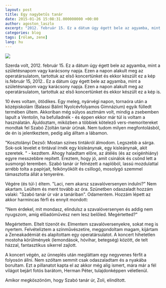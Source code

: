 ```yaml
---
layout: post
title: Egy nagybetűs tanár
date: 2015-01-26 15:08:31.000000000 +00:00
author: agoston_laszlo
excerpt: "2012. február 15. Ez a dátum úgy égett bele az agyamba, mint a születésnapom vagy karácsony napja. Ezen a napon alakult meg az operatársulatom, tartottuk az első koncertünket és ekkor készült ez a kép is."
categories: blog
tags: [rólam, zene]
lang: hu
---
```


![](http://www.moltopera.hu/tar/SzaboZoltan3.jpg)

Szerda volt, 2012. február 15. Ez a dátum úgy égett bele az agyamba, mint a születésnapom vagy karácsony napja. Ezen a napon alakult meg az operatársulatom, tartottuk az első koncertünket és ekkor készült ez a kép is.február 15, 2012.. Ez a dátum úgy égett bele az agyamba, mint a születésnapom vagy karácsony napja. Ezen a napon alakult meg az operatársulatom, tartottuk az első koncertünket és ekkor készült ez a kép is.

10 éves voltam, ötödikes. Egy meleg, nyárvégi napon, tornaóra után a középiskolám (Balassi Bálint Nyolcévfolyamos Gimnázium) egyik fülledt termében ültem. Akkoriban még súlyos asztmám volt, mindig a zsebemben lapult a Ventolin, ha befulladnék - és éppen ekkor már túl is voltam a használatán. Ájuldoztam, miközben a többiek kötelező vers-memoritereket mondtak fel Szabó Z(oltán tanár úr)nak. Nem tudom milyen megfontolásból, de én is jelentkeztem, pedig alig álltam a lábamon.

"Kosztolányi Dezső: Mostan színes tintákról álmodom.
Legszebb a sárga. Sok-sok levelet e tintával írnék egy kisleánynak, egy kisleánynak, akit szeretek. " - kezdtem. Ahogy haladtam előre, az átélés (és az oxigénhiány) egyre messzebbre repített. Éreztem, hogy jó, amit csinálok és csönd lett a susmorgó teremben. Szabó tanár úr felnézett a naplóból, lassú mozdulattal arrébb tolta a papírjait, felkönyökölt és csillogó, mosolygó szemmel támasztotta állát a tenyerére.

Végére (és túl-) éltem. "Laci, nem akarsz szavalóversenyen indulni?" Nem akartam.
Leültem és ment tovább az óra. Szünetben odaszaladt hozzám valaki: "Szabó tanár úr vár a tanáriban". Odamentem. Hozzám lépett az akkor harmincas férfi és ennyit mondott:

"Nem érdekel, mit mondasz, elindulsz a szavalóversenyen és addig nem nyugszom, amíg előadóművész nem lesz belőled. Megértetted?"

Megértettem. Eltelt tizenöt év. Elmentem szavalóversenyekre, sokat meg is nyertem. Felvételiztem a színművészetire, meggondoltam magam, kijártam a Zeneakadémiát és alapítottam egy operatársulatot. A koncert hihetetlen mostoha körülmények (lemondások, hóvihar, betegség) között, de telt házzal, fantasztikus sikerrel zajlott.

A koncert végén, az ünneplés után megláttam egy negyvenes férfit a folyosón állni. Nem szóltam semmit csak odaszaladtam és a nyakába borultam. Ezt a pillanatot kapta el az akkor még alig ismert, mára már a fél világot bejárt fotós barátom, Herman Péter, tulajdonképpen véletlenül.

Amikor megköszönöm, hogy Szabó tanár úr, Zoli, elindított.
